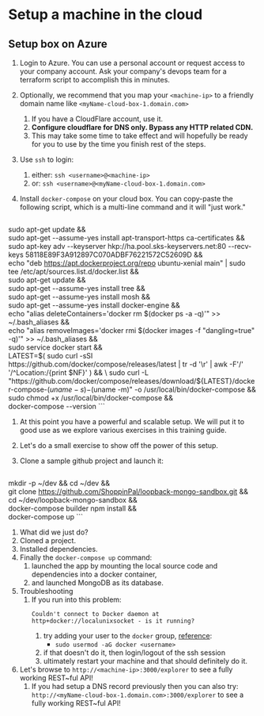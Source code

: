 # Setup a machine in the cloud

## Setup box on Azure

1. Login to Azure. You can use a personal account or request access to your company account. Ask your company's devops team for a terraform script to accomplish this in minutes.
1. Optionally, we recommend that you map your `<machine-ip>` to a friendly domain name like `<myName-cloud-box-1.domain.com>`
    1. If you have a CloudFlare account, use it.
    1. **Configure cloudflare for DNS only. Bypass any HTTP related CDN.**
    1. This may take some time to take effect and will hopefully be ready for you to use by the time you finish rest of the steps.
1. Use `ssh` to login:
    1. either: `ssh <username>@<machine-ip>`
    1. or: `ssh <username>@<myName-cloud-box-1.domain.com>`
1. Install `docker-compose` on your cloud box. You can copy-paste the following script, which is a multi-line command and it will "just work."

    ```
sudo apt-get update && \
sudo apt-get --assume-yes install apt-transport-https ca-certificates && \
sudo apt-key adv --keyserver hkp://ha.pool.sks-keyservers.net:80 --recv-keys 58118E89F3A912897C070ADBF76221572C52609D  && \
echo "deb https://apt.dockerproject.org/repo ubuntu-xenial main" | sudo tee /etc/apt/sources.list.d/docker.list && \
sudo apt-get update && \
sudo apt-get --assume-yes install tree && \
sudo apt-get --assume-yes install mosh && \
sudo apt-get --assume-yes install docker-engine && \
echo "alias deleteContainers='docker rm \$(docker ps -a -q)'" >> ~/.bash_aliases && \
echo "alias removeImages='docker rmi \$(docker images -f "dangling=true" -q)'" >> ~/.bash_aliases && \
sudo service docker start && \
LATEST=$(
  sudo curl -sSI https://github.com/docker/compose/releases/latest |
    tr -d '\r' |
    awk -F'/' '/^Location:/{print $NF}'
) && \
sudo curl -L "https://github.com/docker/compose/releases/download/${LATEST}/docker-compose-$(uname -s)-$(uname -m)" -o /usr/local/bin/docker-compose && \
sudo chmod +x /usr/local/bin/docker-compose && \
docker-compose --version
    ```
1. At this point you have a powerful and scalable setup. We will put it to good use as we explore various exercises in this training guide.
1. Let's do a small exercise to show off the power of this setup.
1. Clone a sample github project and launch it:

    ```
mkdir -p ~/dev && cd ~/dev && \
git clone https://github.com/ShoppinPal/loopback-mongo-sandbox.git && \
cd ~/dev/loopback-mongo-sandbox && \
docker-compose builder npm install && \
docker-compose up
    ```
1. What did we just do?
  1. Cloned a project.
  1. Installed dependencies.
  1. Finally the `docker-compose up` command:
      1. launched the app by mounting the local source code and dependencies into a docker container,
      2. and launched MongoDB as its database.
1. Troubleshooting
    1. If you run into this problem:
        ```
        Couldn't connect to Docker daemon at http+docker://localunixsocket - is it running?
        ```
        1. try adding your user to the `docker` group, [reference](https://github.com/docker/compose/issues/1214):
            * `sudo usermod -aG docker <username>`
        1. if that doesn't do it, then login/logout of the ssh session
        1. ultimately restart your machine and that should definitely do it.
1. Let's browse to `http://<machine-ip>:3000/explorer` to see a fully working REST~ful API!
    1. If you had setup a DNS record previously then you can also try: `http://<myName-cloud-box-1.domain.com>:3000/explorer` to see a fully working REST~ful API!
